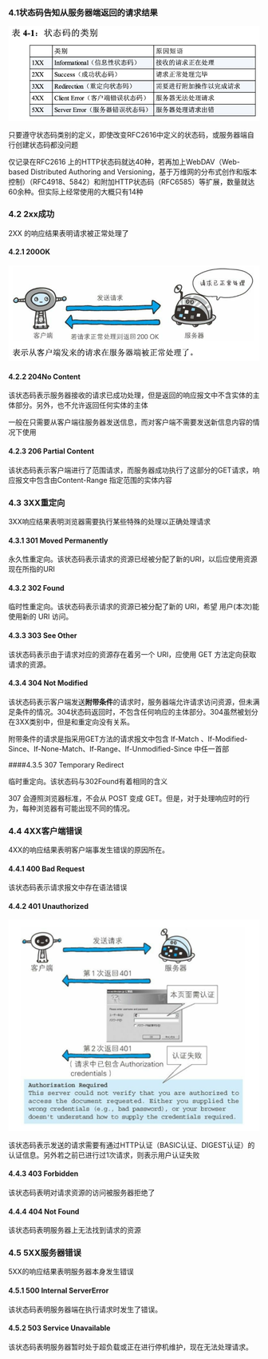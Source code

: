### 4.1状态码告知从服务器端返回的请求结果

![4.1状态码告知从服务器端返回的请求结果-1](https://github.com/old-shoes/blog/blob/master/markdown/%E9%98%85%E8%AF%BB/%E5%9B%BE%E8%A7%A3HTTP/img/4.%E8%BF%94%E5%9B%9E%E7%BB%93%E6%9E%9C%E7%9A%84HTTP%E7%8A%B6%E6%80%81%E7%A0%81/4.1%E7%8A%B6%E6%80%81%E7%A0%81%E5%91%8A%E7%9F%A5%E4%BB%8E%E6%9C%8D%E5%8A%A1%E5%99%A8%E7%AB%AF%E8%BF%94%E5%9B%9E%E7%9A%84%E8%AF%B7%E6%B1%82%E7%BB%93%E6%9E%9C-1.png)

只要遵守状态码类别的定义，即使改变RFC2616中定义的状态码，或服务器端自行创建状态码都没问题

仅记录在RFC2616 上的HTTP状态码就达40种，若再加上WebDAV（Web-based Distributed Authoring and Versioning，基于万维网的分布式创作和版本控制）（RFC4918、5842）和附加HTTP状态码（RFC6585）等扩展，数量就达60余种。但实际上经常使用的大概只有14种

### 4.2   2xx成功

2XX 的响应结果表明请求被正常处理了

#### 4.2.1  200OK

![4.2.1 200OK](https://github.com/old-shoes/blog/blob/master/markdown/%E9%98%85%E8%AF%BB/%E5%9B%BE%E8%A7%A3HTTP/img/4.%E8%BF%94%E5%9B%9E%E7%BB%93%E6%9E%9C%E7%9A%84HTTP%E7%8A%B6%E6%80%81%E7%A0%81/4.2.1200OK.png)

#### 4.2.2  204No Content

该状态码表示服务器接收的请求已成功处理，但是返回的响应报文中不含实体的主体部分。另外，也不允许返回任何实体的主体

一般在只需要从客户端往服务器发送信息，而对客户端不需要发送新信息内容的情况下使用

#### 4.2.3 206 Partial Content

该状态码表示客户端进行了范围请求，而服务器成功执行了这部分的GET请求，响应报文中包含由Content-Range 指定范围的实体内容

### 4.3   3XX重定向

3XX响应结果表明浏览器需要执行某些特殊的处理以正确处理请求

#### 4.3.1   301  Moved Permanently

永久性重定向。该状态码表示请求的资源已经被分配了新的URI，以后应使用资源现在所指的URI

####  4.3.2  302 Found

临时性重定向。该状态码表示请求的资源已被分配了新的 URI，希望 用户(本次)能使用新的 URI 访问。

#### 4.3.3  303 See Other

该状态码表示由于请求对应的资源存在着另一个 URI，应使用 GET 方法定向获取请求的资源。

#### 4.3.4 304 Not Modified

该状态码表示客户端发送**附带条件**的请求时，服务器端允许请求访问资源，但未满足条件的情况。304状态码返回时，不包含任何响应的主体部分。304虽然被划分在3XX类别中，但是和重定向没有关系。

附带条件的请求是指采用GET方法的请求报文中包含 If-Match 、If-Modified-Since、If-None-Match、If-Range、If-Unmodified-Since 中任一首部

####4.3.5  307 Temporary Redirect

临时重定向。该状态码与302Found有着相同的含义

307 会遵照浏览器标准，不会从 POST 变成 GET。但是，对于处理响应时的行为，每种浏览器有可能出现不同的情况。

### 4.4 4XX客户端错误

4XX的响应结果表明客户端事发生错误的原因所在。

#### 4.4.1 400 Bad Request

该状态码表示请求报文中存在语法错误

#### 4.4.2 401 Unauthorized

![4.4.2401Unauthorized](https://github.com/old-shoes/blog/blob/master/markdown/%E9%98%85%E8%AF%BB/%E5%9B%BE%E8%A7%A3HTTP/img/4.%E8%BF%94%E5%9B%9E%E7%BB%93%E6%9E%9C%E7%9A%84HTTP%E7%8A%B6%E6%80%81%E7%A0%81/4.4.2401Unauthorized.png)

该状态码表示发送的请求需要有通过HTTP认证（BASIC认证、DIGEST认证）的认证信息。另外若之前已进行过1次请求，则表示用户认证失败

#### 4.4.3 403 Forbidden

该状态码表明对请求资源的访问被服务器拒绝了

#### 4.4.4 404 Not Found

该状态码表明服务器上无法找到请求的资源

### 4.5 5XX服务器错误

5XX的响应结果表明服务器本身发生错误

#### 4.5.1 500 Internal ServerError

该状态码表明服务器端在执行请求时发生了错误。

#### 4.5.2 503 Service Unavailable

该状态码表明服务器暂时处于超负载或正在进行停机维护，现在无法处理请求。





















